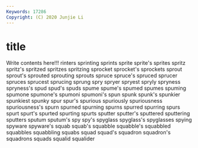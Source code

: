 ```yaml
---
Keywords: 17286
Copyright: (C) 2020 Junjie Li
---
```


# title

Write contents here!!!
rinters 
sprinting 
sprints 
sprite 
sprite's 
sprites
spritz 
spritz's 
spritzed 
spritzes 
spritzing 
sprocket 
sprocket's 
sprockets 
sprout 
sprout's
sprouted 
sprouting 
sprouts 
spruce 
spruce's 
spruced 
sprucer 
spruces 
sprucest 
sprucing
sprung 
spry 
spryer 
spryest 
spryly 
spryness 
spryness's 
spud 
spud's 
spuds
spume 
spume's 
spumed 
spumes 
spuming 
spumone 
spumone's 
spumoni 
spumoni's 
spun
spunk 
spunk's 
spunkier 
spunkiest 
spunky 
spur 
spur's 
spurious 
spuriously 
spuriousness
spuriousness's 
spurn 
spurned 
spurning 
spurns 
spurred 
spurring 
spurs 
spurt 
spurt's
spurted 
spurting 
spurts 
sputter 
sputter's 
sputtered 
sputtering 
sputters 
sputum 
sputum's
spy 
spy's 
spyglass 
spyglass's 
spyglasses 
spying 
spyware 
spyware's 
squab 
squab's
squabble 
squabble's 
squabbled 
squabbles 
squabbling 
squabs 
squad 
squad's 
squadron 
squadron's
squadrons 
squads 
squalid 
squalider 

